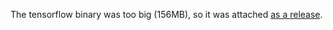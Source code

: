 The tensorflow binary was too big (156MB), so it was attached [as a release](https://github.com/darkmatter08/binaries/releases/tag/0.1).
